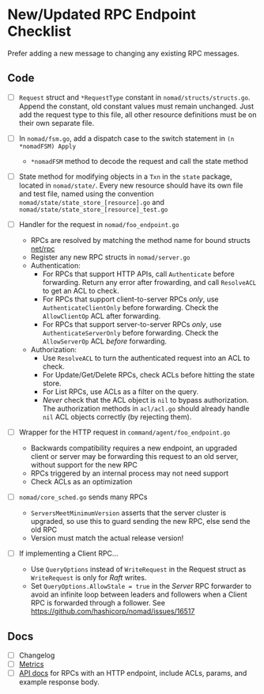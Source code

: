 # New/Updated RPC Endpoint Checklist

Prefer adding a new message to changing any existing RPC messages.

## Code

* [ ] `Request` struct and `*RequestType` constant in
      `nomad/structs/structs.go`. Append the constant, old constant
      values must remain unchanged. Just add the request type to this file, all other resource definitions
      must be on their own separate file.

* [ ] In `nomad/fsm.go`, add a dispatch case to the switch statement in `(n *nomadFSM) Apply`
  * `*nomadFSM` method to decode the request and call the state method

* [ ] State method for modifying objects in a `Txn` in the `state` package, located in
      `nomad/state/`. Every new resource should have its own file and test file, named using the convention
      `nomad/state/state_store_[resource].go` and `nomad/state/state_store_[resource]_test.go`

* [ ] Handler for the request in `nomad/foo_endpoint.go`
  * RPCs are resolved by matching the method name for bound structs
	[net/rpc](https://golang.org/pkg/net/rpc/)
  * Register any new RPC structs in `nomad/server.go`
  * Authentication:
    * For RPCs that support HTTP APIs, call `Authenticate` before forwarding. Return any error after frowarding, and call `ResolveACL` to get an ACL to check.
    * For RPCs that support client-to-server RPCs _only_, use `AuthenticateClientOnly` before forwarding. Check the `AllowClientOp` ACL after forwarding.
    * For RPCs that support server-to-server RPCs _only_, use `AuthenticateServerOnly` before forwarding. Check the `AllowServerOp` ACL _before_ forwarding.
  * Authorization:
    * Use `ResolveACL` to turn the authenticated request into an ACL to check.
    * For Update/Get/Delete RPCs, check ACLs before hitting the state store.
    * For List RPCs, use ACLs as a filter on the query.
    * _Never_ check that the ACL object is `nil` to bypass authorization. The
      authorization methods in `acl/acl.go` should already handle `nil` ACL
      objects correctly (by rejecting them).

* [ ] Wrapper for the HTTP request in `command/agent/foo_endpoint.go`
  * Backwards compatibility requires a new endpoint, an upgraded
    client or server may be forwarding this request to an old server,
    without support for the new RPC
  * RPCs triggered by an internal process may not need support
  * Check ACLs as an optimization

* [ ] `nomad/core_sched.go` sends many RPCs
  * `ServersMeetMinimumVersion` asserts that the server cluster is
    upgraded, so use this to guard sending the new RPC, else send the old RPC
  * Version must match the actual release version!

* [ ] If implementing a Client RPC...
  * Use `QueryOptions` instead of `WriteRequest` in the Request struct as
    `WriteRequest` is only for *Raft* writes.
  * Set `QueryOptions.AllowStale = true` in the *Server* RPC forwarder to avoid
    an infinite loop between leaders and followers when a Client RPC is
    forwarded through a follower. See
    https://github.com/hashicorp/nomad/issues/16517

## Docs

* [ ] Changelog
* [ ] [Metrics](https://developer.hashicorp.com/nomad/docs/operations/metrics#server-metrics)
* [ ] [API docs](https://developer.hashicorp.com/nomad/api-docs) for RPCs with an HTTP endpoint, include ACLs, params, and example response body.
